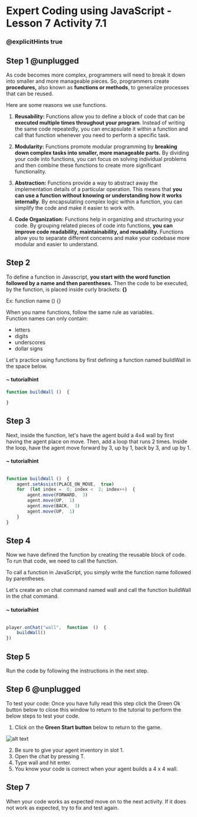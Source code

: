 # Expert Coding using JavaScript - Lesson 7 Activity 7.1
### @explicitHints true

## Step 1 @unplugged

As code becomes more complex, programmers will need to break it down into smaller and more manageable pieces. So, programmers create **procedures,** also known as **functions or methods**, to generalize processes that can be reused. 

Here are some reasons we use functions. 

1.  **Reusability:** Functions allow you to define a block of code that can be **executed multiple times throughout your program**. Instead of writing the same code repeatedly, you can encapsulate it within a function and call that function whenever you need to perform a specific task.
    
2.  **Modularity:** Functions promote modular programming by **breaking down complex tasks into smaller, more manageable parts.** By dividing your code into functions, you can focus on solving individual problems and then combine these functions to create more significant functionality.
    
3.  **Abstraction:** Functions provide a way to abstract away the implementation details of a particular operation. This means that **you can use a function without knowing or understanding how it works internally**. By encapsulating complex logic within a function, you can simplify the code and make it easier to work with.
    
4.  **Code Organization:** Functions help in organizing and structuring your code. By grouping related pieces of code into functions, **you can improve code readability, maintainability, and reusability.** Functions allow you to separate different concerns and make your codebase more modular and easier to understand.
 

## Step 2 

To define a function in Javascript, **you start with the word function followed by a name and then parentheses.**  Then the code to be executed, by the function, is placed inside curly brackets: **{}**

Ex: function name () {}

When you name functions, follow the same rule as variables.  
Function names can only contain:

 - letters
 - digits
 - underscores
 - dollar signs

Let's practice using functions by first defining a function named buildWall in the space below. 

#### ~ tutorialhint

```javascript
function buildWall ()  {

}

```


## Step 3

Next, inside the function, let's have the agent build a 4x4 wall by first having the agent place on move.  Then, add a loop that runs 2 times. Inside the loop, have the agent move forward by 3, up by 1, back by 3, and up by 1. 

#### ~ tutorialhint

```javascript

function buildWall ()  {
	agent.setAssist(PLACE_ON_MOVE,  true)
	for  (let index =  0; index <  2; index++)  {
		agent.move(FORWARD,  3)
		agent.move(UP,  1)
		agent.move(BACK,  3)
		agent.move(UP,  1)
	}
}

```

## Step 4

Now we have defined the function by creating the reusable block of code.  To run that code, we need to call the function.  

To call a function in JavaScript, you simply write the function name followed by parentheses. 

Let's create an on chat command named wall and call the function buildWall in the chat command. 

#### ~ tutorialhint

```javascript

player.onChat("wall",  function  ()  {
	buildWall()
})

```

## Step 5

Run the code by following the instructions in the next step.


## Step 6 @unplugged
To test your code:
Once you have fully read this step click the Green Ok button below to close this window to return to the tutorial to perform the below steps to test your code.

1. Click on the **Green Start button** below to return to the game.

  

![alt text](https://expertjs.codingcredentials.com/Lesson1/1.1/1.JPG?raw=true  "Start")

2.  Be sure to give your agent inventory in slot 1. 
3. Open the chat by pressing T. 
4. Type wall and hit enter. 
5. You know your code is correct when your agent builds a 4 x 4 wall. 

## Step 7

When your code works as expected move on to the next activity.
If it does not work as expected, try to fix and test again.
